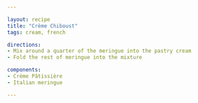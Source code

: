```yaml
---

layout: recipe
title: "Crème Chiboust"
tags: cream, french

directions:
- Mix around a quarter of the meringue into the pastry cream
- Fold the rest of meringue into the mixture

components:
- Crème Pâtissière
- Italian meringue

---
```

